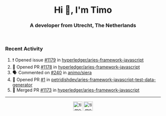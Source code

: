 <h1 align="center">Hi 👋, I'm Timo</h1>
<h3 align="center">A developer from Utrecht, The Netherlands</h3>
<br/>
<!-- https://github.com/rahuldkjain/github-profile-readme-generator --!>

<!--  <p align="left"><img src="https://github-readme-stats.vercel.app/api?username=timoglastra&show_icons=true&count_private=true&" alt="timoglastra" /></p> --!>

<!--
Github language stats
<p align="left"><img src="https://github-readme-stats.vercel.app/api/top-langs/?username=timoglastra&layout=compact" alt="timoglastra" /><p>
-->

<!-- Codestats language stats -->
<!-- <p align="left"><img src="https://codestats-readme.vercel.app/api/top-langs/?username=timoglastra&layout=compact&language_count=12" alt="timoglastra" /><p>    --!>
  
<h3>Recent Activity</h3>

<!--START_SECTION:activity-->
1. ❗️ Opened issue [#1179](https://github.com/hyperledger/aries-framework-javascript/issues/1179) in [hyperledger/aries-framework-javascript](https://github.com/hyperledger/aries-framework-javascript)
2. 💪 Opened PR [#1178](https://github.com/hyperledger/aries-framework-javascript/pull/1178) in [hyperledger/aries-framework-javascript](https://github.com/hyperledger/aries-framework-javascript)
3. 🗣 Commented on [#240](https://github.com/animo/siera/issues/240) in [animo/siera](https://github.com/animo/siera)
4. 💪 Opened PR [#1](https://github.com/petridishdev/aries-framework-javascript-test-data-generator/pull/1) in [petridishdev/aries-framework-javascript-test-data-generator](https://github.com/petridishdev/aries-framework-javascript-test-data-generator)
5. 🎉 Merged PR [#1173](https://github.com/hyperledger/aries-framework-javascript/pull/1173) in [hyperledger/aries-framework-javascript](https://github.com/hyperledger/aries-framework-javascript)
<!--END_SECTION:activity-->

---

<p align="center">
<a href="https://twitter.com/timoglastra" target="blank"><img align="center" src="https://cdn.jsdelivr.net/npm/simple-icons@3.0.1/icons/twitter.svg" alt="timoglastra" height="30" width="30" /></a>
<a href="https://linkedin.com/in/timoglastra" target="blank"><img align="center" src="https://cdn.jsdelivr.net/npm/simple-icons@3.0.1/icons/linkedin.svg" alt="timoglastra" height="30" width="30" /></a>
</p>




